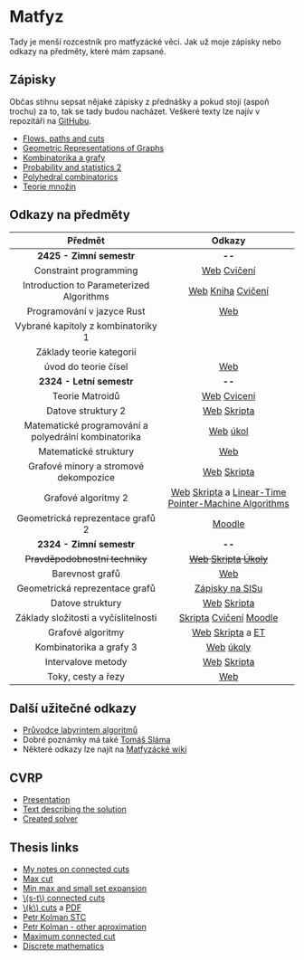 # Matfyz

Tady je menší rozcestník pro matfyzácké věci. Jak už moje zápisky nebo odkazy na předměty, které mám zapsané.

## Zápisky

Občas stihnu sepsat nějaké zápisky z přednášky a pokud stojí (aspoň trochu) za to, tak se tady budou nacházet. Veškeré texty lze najív v repozitáři na [GitHubu](https://github.com/metury/notes).

- [Flows, paths and cuts](./mff/fpc.pdf)
- [Geometric Representations of Graphs](./mff/grg.pdf)
- [Kombinatorika a grafy](./mff/kg.pdf)
- [Probability and statistics 2](./mff/past-ii.pdf)
- [Polyhedral combinatorics](./mff/polyhedra.pdf)
- [Teorie množin](./mff/temno.pdf)

## Odkazy na předměty

| Předmět                                              | Odkazy |
|:----------------------------------------------------:|:------:|
| **2425 - Zimní semestr**                             | **--** |
| Constraint programming                               | [Web](https://ktiml.mff.cuni.cz/~bartak/podminky/) [Cvičení](https://jbulin.github.io/teaching/fall/nopt042/) |
| Introduction to Parameterized Algorithms             | [Web](https://research.koutecky.name/db/teaching:intro_par_alg2324) [Kniha](https://www.mimuw.edu.pl/~malcin/book/parameterized-algorithms.pdf) [Cvičení](https://iuuk.mff.cuni.cz/~tung/teaching/fpt-ws2324/) |
| Programování v jazyce Rust                           | [Web](https://d3s.mff.cuni.cz/teaching/nprg082/) |
| Vybrané kapitoly z kombinatoriky 1                   |        |
| Základy teorie kategorií                             |        |
| úvod do teorie čísel                                 | [Web](https://kam.mff.cuni.cz/~klazar/UTC24.html) |
| **2324 - Letní semestr**                             | **--** |
| Teorie Matroidů                                      | [Web](https://iuuk.mff.cuni.cz/~pangrac/vyuka/) [Cviceni](https://kam.mff.cuni.cz/~cerny/teach/23-24/matroids.html) |
| Datove struktury 2                                   | [Web](https://mj.ucw.cz/vyuka/2324/ds2/) [Skripta](https://mj.ucw.cz/vyuka/dsnotes/ds.pdf) |
| Matematické programování a polyedrální kombinatorika | [Web](https://kam.mff.cuni.cz/~kolman/matprog23.html) [úkol](https://iti.mff.cuni.cz/series/2013/601.pdf) |
| Matematické struktury                                | [Web](https://kam.mff.cuni.cz/~klazar/MSTR24.html) |
| Grafové minory a stromové dekompozice                | [Web](https://kam.mff.cuni.cz/~fiala/index.shtml.cs) [Skripta](https://kam.mff.cuni.cz/~fiala/tw.pdf) |
| Grafové algoritmy 2                                  | [Web](https://mj.ucw.cz/vyuka/2324/ga2/) [Skripta](https://mj.ucw.cz/vyuka/ga/ga.pdf) a [Linear-Time Pointer-Machine Algorithms ](http://adambuchsbaum.com/papers/ptrs-stoc98.pdf)|
| Geometrická reprezentace grafů 2                     | [Moodle](https://dl1.cuni.cz/course/view.php?id=16103) |
| **2324 - Zimní semestr**                             | **--** |
| ~~Pravděpodobnostní techniky~~                       | ~~[Web](https://kam.mff.cuni.cz/~tyomkyn/teaching/PT/PT.html) [Skripta](https://www.cs.cmu.edu/~15850/handouts/matousek-vondrak-prob-ln.pdf) [Úkoly](https://kam.mff.cuni.cz/~dbulavka/teaching/ws2324/pt.html)~~ |
| Barevnost grafů                                      | [Web](https://iuuk.mff.cuni.cz/~rakdver/index.php?which=uceni&subject=bar) |
| Geometrická reprezentace grafů                       | [Zápisky na SISu](https://is.cuni.cz/studium/predmety/index.php?id=b1110fec60a34e4c9eff4fbd6f73920d&tid=&do=predmet&kod=NDMI037&skr=2023&fak=11320) |
| Datove struktury                                     | [Web](https://mj.ucw.cz/vyuka/2324/ds1/) [Skripta](https://mj.ucw.cz/vyuka/dsnotes/ds.pdf) |
| Základy složitosti a vyčíslitelnosti                 | [Skripta](https://ktiml.mff.cuni.cz/~kucerap/NTIN090/NTIN090-poznamky.pdf) [Cvičení](https://kti.mff.cuni.cz/~maj/) [Moodle](https://dl1.cuni.cz/course/view.php?id=10131) |
| Grafové algoritmy                                    | [Web](https://mj.ucw.cz/vyuka/2324/ga/) [Skripta](https://mj.ucw.cz/vyuka/ga/ga.pdf) a [ET]([90](https://mj.ucw.cz/papers/saga/saga.pdf#page=90)) |
| Kombinatorika a grafy 3                              | [Web](https://iuuk.mff.cuni.cz/~rakdver/index.php?which=uceni&subject=kg3) [úkoly](http://gaubian.xyz/) |
| Intervalove metody                                   | [Web](https://kam.mff.cuni.cz/~hladik/IA/) [Skripta](https://kam.mff.cuni.cz/~hladik/IA/text_ia.pdf) |
| Toky, cesty a řezy                                   | [Web](https://kam.mff.cuni.cz/~kolman/tokyrezy23.html) |

## Další užitečné odkazy

- [Průvodce labyrintem algoritmů](https://pruvodce.ucw.cz/)
- Dobré poznámky má také [Tomáš Sláma](https://slama.dev/)
- Některé odkazy lze najít na [Matfyzácké wiki](https://wiki.matfyz.cz/Home)

## CVRP

- [Presentation](./mff/cvrp/cvrp-presentation.pdf)
- [Text describing the solution](./mff/cvrp/cvrp.pdf)
- [Created solver](./mff/cvrp/solver.zip)

## Thesis links

- [My notes on connected cuts](./mff/connected-cuts.pdf)
- [Max cut](https://dl.acm.org/doi/pdf/10.1145/195058.195216)
- [Min max and small set expansion](https://epubs.siam.org/doi/abs/10.1137/120873996)
- [\\(s-t\\) connected cuts](https://www.researchgate.net/publication/2513735_Multicommodity_Flows_and_Approximation_Algorithms)
- [\\(k\\) cuts](https://arxiv.org/abs/1807.07143v2) a [PDF](https://arxiv.org/pdf/1807.07143v2)
- [Petr Kolman STC](https://kam.mff.cuni.cz/~kolman/papers/STC-2024.pdf)
- [Petr Kolman - other aproximation](https://kam.mff.cuni.cz/~kolman/papers/stc-ext-arx.pdf)
- [Maximum connected cut](https://sites.cs.ucsb.edu/~daniello/papers/maximum_minimal_cut__Journal.pdf)
- [Discrete mathematics](https://link.springer.com/chapter/10.1007/978-3-030-61115-6_14)

